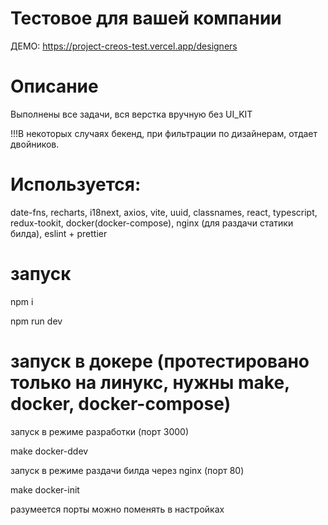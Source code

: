 # Тестовое для вашей компании

ДЕМО: https://project-creos-test.vercel.app/designers

# Описание

Выполнены все задачи, вся верстка вручную без UI_KIT

!!!В некоторых случаях бекенд, при фильтрации по дизайнерам, отдает двойников.

# Используется:

date-fns, recharts, i18next, axios, vite, uuid, classnames, react, typescript, redux-tookit, docker(docker-compose), nginx (для раздачи статики билда), eslint + prettier

# запуск

npm i

npm run dev

# запуск в докере (протестировано только на линукс, нужны make, docker, docker-compose)

запуск в режиме разработки (порт 3000)

make docker-ddev

запуск в режиме раздачи билда через nginx (порт 80)

make docker-init

разумеется порты можно поменять в настройках
